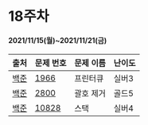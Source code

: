 # 18주차
#### 2021/11/15(월)~2021/11/21(금)

|출처|문제 번호|문제 이름|난이도|
|:---|:---|:---|:---| 
|[백준](https://www.acmicpc.net/)|[1966](https://www.acmicpc.net/problem/1966)|프린터큐|실버3|
|[백준](https://www.acmicpc.net/)|[2800](https://www.acmicpc.net/problem/2800)|괄호 제거|골드5|
|[백준](https://www.acmicpc.net/)|[10828](https://www.acmicpc.net/problem/10828)|스택|실버4|

